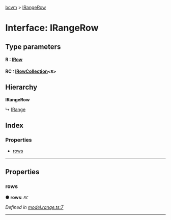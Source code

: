 [bcvm](../README.md) > [IRangeRow](../interfaces/irangerow.md)

# Interface: IRangeRow

## Type parameters
#### R :  [IRow](irow.md)
#### RC :  [IRowCollection](irowcollection.md)<`R`>
## Hierarchy

**IRangeRow**

↳  [IRange](irange.md)

## Index

### Properties

* [rows](irangerow.md#rows)

---

## Properties

<a id="rows"></a>

###  rows

**● rows**: *`RC`*

*Defined in [model.range.ts:7](https://github.com/boardwalktech/Boardwalk-Client-Virtual-Machine-JS/blob/bd51c2e/typescript/src/model.range.ts#L7)*

___

